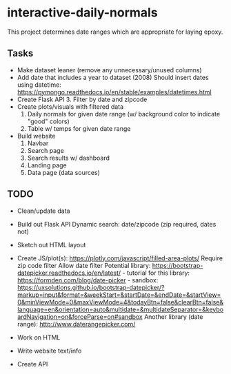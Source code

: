 # interactive-daily-normals
This project determines date ranges which are appropriate for laying epoxy.

## Tasks
* Make dataset leaner (remove any unnecessary/unused columns)
* Add date that includes a year to dataset (2008)
    Should insert dates using datetime: https://pymongo.readthedocs.io/en/stable/examples/datetimes.html 
* Create Flask API
    3. Filter by date and zipcode
* Create plots/visuals with filtered data
    1. Daily normals for given date range (w/ background color to indicate "good" colors)
    2. Table w/ temps for given date range
* Build website
    1. Navbar 
    2. Search page
    3. Search results w/ dashboard
    4. Landing page
    5. Data page (data sources)


## TODO
* Clean/update data
* Build out Flask API
    Dynamic search: date/zipcode (zip required, dates not)
* Sketch out HTML layout
* Create JS/plot(s): https://plotly.com/javascript/filled-area-plots/ 
    Require zip code filter
    Allow date filter
        Potential library: https://bootstrap-datepicker.readthedocs.io/en/latest/  - tutorial for this library: https://formden.com/blog/date-picker - sandbox: https://uxsolutions.github.io/bootstrap-datepicker/?markup=input&format=&weekStart=&startDate=&endDate=&startView=0&minViewMode=0&maxViewMode=4&todayBtn=false&clearBtn=false&language=en&orientation=auto&multidate=&multidateSeparator=&keyboardNavigation=on&forceParse=on#sandbox 
        Another library (date range): http://www.daterangepicker.com/ 

* Work on HTML
* Write website text/info
* Create API

